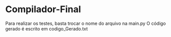 # Compilador-Final
Para realizar os testes, basta trocar o nome do arquivo na main.py
O código gerado é escrito em codigo_Gerado.txt